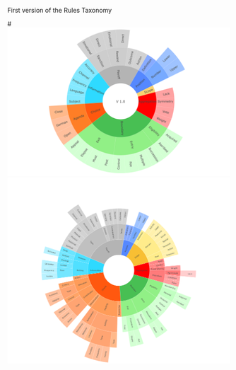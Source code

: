 First version of the Rules Taxonomy

#[![Graphic preview](DOWNLOAD/Taxonomy_V1.png)](https://ilaredavid.github.io/Test/V1/IAD_taxonomy_V1.html)
[![Graphic preview](DOWNLOAD/Taxonomy_V4.png)](https://ilaredavid.github.io/Test/V4/IAD_taxonomy_V4_3.html)
